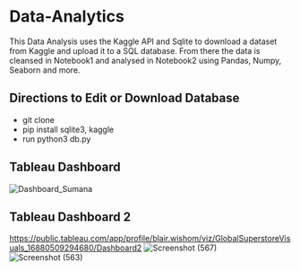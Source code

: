 # Data-Analytics

This Data Analysis uses the Kaggle API and Sqlite to download a dataset from Kaggle and upload it to a SQL database. From there the data is cleansed in Notebook1 and analysed in Notebook2 using Pandas, Numpy, Seaborn and more.

## Directions to Edit or Download Database

- git clone 
- pip install sqlite3, kaggle
- run python3 db.py


## Tableau Dashboard
![Dashboard_Sumana](https://github.com/Jessie-Baron/Data-Analytics/assets/101578812/b173fb32-8cc8-4ba7-ab5b-3eb627fe5351)

## Tableau Dashboard 2
https://public.tableau.com/app/profile/blair.wishom/viz/GlobalSuperstoreVisuals_16880509294680/Dashboard2
![Screenshot (567)](https://github.com/blwishom/Data-Analytics-Revisit-/assets/79879124/bb236fc4-e376-4a64-8f89-7c0402109c7f)
![Screenshot (563)](https://github.com/blwishom/Data-Analytics-Revisit-/assets/79879124/cf16ec12-9c5d-4e5e-861b-2d616adb20b7)
